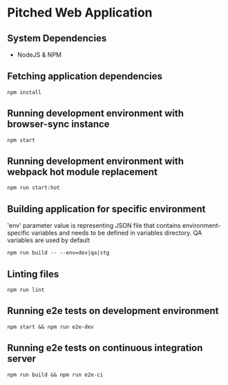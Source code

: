# Pitched Web Application

## System Dependencies
* NodeJS & NPM

## Fetching application dependencies
```
npm install
```

## Running development environment with browser-sync instance
```
npm start
```

## Running development environment with webpack hot module replacement
```
npm run start:hot
```

## Building application for specific environment
'env' parameter value is representing JSON file that contains environment-specific variables and needs to be defined in variables directory.
QA variables are used by default
```
npm run build -- --env=dev|qa|stg
```

## Linting files
```
npm run lint
```

## Running e2e tests on development environment
```
npm start && npm run e2e-dev
```

## Running e2e tests on continuous integration server
```
npm run build && npm run e2e-ci
```
